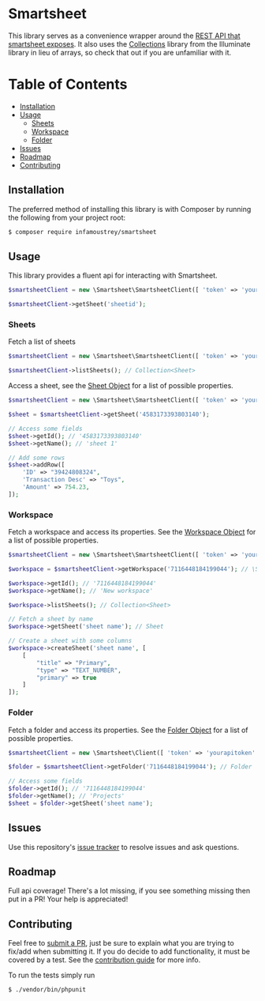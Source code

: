 # Smartsheet

This library serves as a convenience wrapper around the [REST API that smartsheet exposes](https://smartsheet-platform.github.io/api-docs/).
It also uses the [Collections](https://packagist.org/packages/illuminate/collections) library from the Illuminate library in lieu of arrays, so check that out if you are unfamiliar with it.

# Table of Contents

- [Installation](#installation)
- [Usage](#usage) 
    - [Sheets](#sheets) 
    - [Workspace](#workspace) 
    - [Folder](#folder) 
- [Issues](#issues)
- [Roadmap](#roadmap)
- [Contributing](#contributing)

## Installation

The preferred method of installing this library is with Composer by running the following from your project root:

```bash
$ composer require infamoustrey/smartsheet
```

## Usage 

This library provides a fluent api for interacting with Smartsheet.

```php
$smartsheetClient = new \Smartsheet\SmartsheetClient([ 'token' => 'yourapitoken' ]);

$smartsheetClient->getSheet('sheetid');
```

### Sheets

Fetch a list of sheets

```php
$smartsheetClient = new \Smartsheet\SmartsheetClient([ 'token' => 'yourapitoken' ]);

$smartsheetClient->listSheets(); // Collection<Sheet>
```

Access a sheet, see the [Sheet Object](https://smartsheet-platform.github.io/api-docs/#sheet-object) for a list of possible properties.

```php
$smartsheetClient = new \Smartsheet\SmartsheetClient([ 'token' => 'yourapitoken' ]);

$sheet = $smartsheetClient->getSheet('4583173393803140');

// Access some fields
$sheet->getId(); // '4583173393803140'
$sheet->getName(); // 'sheet 1'

// Add some rows
$sheet->addRow([
    'ID' => "39424808324",
    'Transaction Desc' => "Toys",
    'Amount' => 754.23,
]);

```

### Workspace

Fetch a workspace and access its properties. See the [Workspace Object](https://smartsheet-platform.github.io/api-docs/#objects-28) for a list of possible properties.

```php
$smartsheetClient = new \Smartsheet\SmartsheetClient([ 'token' => 'yourapitoken' ]);

$workspace = $smartsheetClient->getWorkspace('7116448184199044'); // \Smartsheet\Resources\Workspace

$workspace->getId(); // '7116448184199044'
$workspace->getName(); // 'New workspace'

$workspace->listSheets(); // Collection<Sheet>

// Fetch a sheet by name
$workspace->getSheet('sheet name'); // Sheet

// Create a sheet with some columns
$workspace->createSheet('sheet name', [
    [
        "title" => "Primary",
        "type" => "TEXT_NUMBER",
        "primary" => true
    ]
]);
```

### Folder

Fetch a folder and access its properties. See the [Folder Object](https://smartsheet-platform.github.io/api-docs/#folders) for a list of possible properties.

```php
$smartsheetClient = new \Smartsheet\Client([ 'token' => 'yourapitoken' ]);

$folder = $smartsheetClient->getFolder('7116448184199044'); // Folder

// Access some fields
$folder->getId(); // '7116448184199044'
$folder->getName(); // 'Projects'
$sheet = $folder->getSheet('sheet name');
```

## Issues

Use this repository's [issue tracker](https://github.com/Infamoustrey/smartsheet/issues) to resolve issues and ask questions.

## Roadmap

Full api coverage! There's a lot missing, if you see something missing then put in a PR! Your help is appreciated!

## Contributing

Feel free to [submit a PR](https://github.com/Infamoustrey/smartsheet/compare), just be sure to explain what you are trying to fix/add when submitting it. 
If you do decide to add functionality, it must be covered by a test. See the [contribution guide](./CONTRIBUTING.md) for more info. 

To run the tests simply run

```bash
$ ./vendor/bin/phpunit
```
